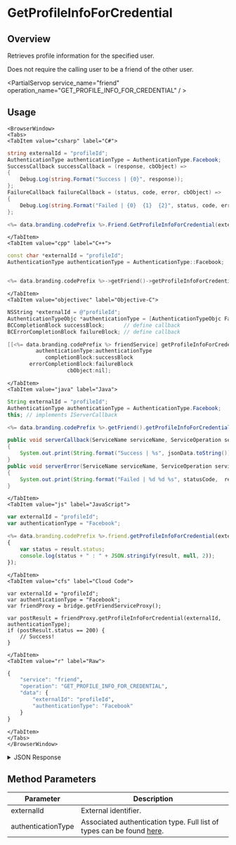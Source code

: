 # GetProfileInfoForCredential
## Overview
Retrieves profile information for the specified user.

Does not require the calling user to be a friend of the other user.

<PartialServop service_name="friend" operation_name="GET_PROFILE_INFO_FOR_CREDENTIAL" / >

## Usage

```mdx-code-block
<BrowserWindow>
<Tabs>
<TabItem value="csharp" label="C#">
```

```csharp
string externalId = "profileId";
AuthenticationType authenticationType = AuthenticationType.Facebook;
SuccessCallback successCallback = (response, cbObject) =>
{
    Debug.Log(string.Format("Success | {0}", response));
};
FailureCallback failureCallback = (status, code, error, cbObject) =>
{
    Debug.Log(string.Format("Failed | {0}  {1}  {2}", status, code, error));
};

<%= data.branding.codePrefix %>.Friend.GetProfileInfoForCredential(externalId, authenticationType, successCallback, failureCallback);
```

```mdx-code-block
</TabItem>
<TabItem value="cpp" label="C++">
```

```cpp
const char *externalId = "profileId";
AuthenticationType authenticationType = AuthenticationType::Facebook;


<%= data.branding.codePrefix %>->getFriend()->getProfileInfoForCredential(externalId, authenticationType, this);
```

```mdx-code-block
</TabItem>
<TabItem value="objectivec" label="Objective-C">
```

```objectivec
NSString *externalId = @"profileId";
AuthenticationTypeObjc *authenticationType = [AuthenticationTypeObjc Facebook];
BCCompletionBlock successBlock;      // define callback
BCErrorCompletionBlock failureBlock; // define callback

[[<%= data.branding.codePrefix %> friendService] getProfileInfoForCredential:externalId
         authenticationType:authenticationType
            completionBlock:successBlock
       errorCompletionBlock:failureBlock
                   cbObject:nil];
```

```mdx-code-block
</TabItem>
<TabItem value="java" label="Java">
```

```java
String externalId = "profileId";
AuthenticationType authenticationType = AuthenticationType.Facebook;
this; // implements IServerCallback

<%= data.branding.codePrefix %>.getFriend().getProfileInfoForCredential(externalId, authenticationType, this);

public void serverCallback(ServiceName serviceName, ServiceOperation serviceOperation, JSONObject jsonData)
{
    System.out.print(String.format("Success | %s", jsonData.toString()));
}
public void serverError(ServiceName serviceName, ServiceOperation serviceOperation, int statusCode, int reasonCode, String jsonError)
{
    System.out.print(String.format("Failed | %d %d %s", statusCode,  reasonCode, jsonError.toString()));
}
```

```mdx-code-block
</TabItem>
<TabItem value="js" label="JavaScript">
```

```javascript
var externalId = "profileId";
var authenticationType = "Facebook";

<%= data.branding.codePrefix %>.friend.getProfileInfoForCredential(externalId, authenticationType, result =>
{
	var status = result.status;
	console.log(status + " : " + JSON.stringify(result, null, 2));
});
```

```mdx-code-block
</TabItem>
<TabItem value="cfs" label="Cloud Code">
```

```cfscript
var externalId = "profileId";
var authenticationType = "Facebook";
var friendProxy = bridge.getFriendServiceProxy();

var postResult = friendProxy.getProfileInfoForCredential(externalId, authenticationType);
if (postResult.status == 200) {
    // Success!
}
```

```mdx-code-block
</TabItem>
<TabItem value="r" label="Raw">
```

```r
{
	"service": "friend",
	"operation": "GET_PROFILE_INFO_FOR_CREDENTIAL",
	"data": {
		"externalId": "profileId",
		"authenticationType": "Facebook"
	}
}
```

```mdx-code-block
</TabItem>
</Tabs>
</BrowserWindow>
```

<details>
<summary>JSON Response</summary>

```json
{
    "status": 200,
    "data": {
        "playerName": "",
        "email": null,
        "playerId": "bb05182d-ff0c-4740-ae65-482751e74949",
        "playerSummaryData": {
            "LEVEL": 7
        }
    }
}
```
</details>

## Method Parameters
Parameter | Description
--------- | -----------
externalId | External identifier.
authenticationType | Associated authentication type. Full list of types can be found [here](/api/appendix/authtypes).


